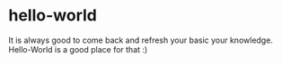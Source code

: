 # hello-world
It is always good to come back and refresh your basic your knowledge. 
Hello-World is a good place for that :)
